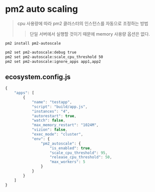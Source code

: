 # pm2 auto scaling

> cpu 사용량에 따라 pm2 클러스터의 인스턴스를 자동으로 조정하는 방법
>
> > 단일 서버에서 실행할 것이기 때문에 memory 사용량 옵션은 없다.

```sh
pm2 install pm2-autoscale

pm2 set pm2-autoscale:debug true
pm2 set pm2-autoscale:scale_cpu_threshold 50
pm2 set pm2-autoscale:ignore_apps app1,app2
```

## ecosystem.config.js

```js
{
    "apps": [
        {
            "name": "testapp",
            "script": "build/app.js",
            "instances": "4",
            "autorestart": true,
            "watch": false,
            "max_memory_restart": "1024M",
            "vizion": false,
            "exec_mode": "cluster",
            "env": {
                "pm2_autoscale": {
                    "is_enabled": true,
                    "scale_cpu_threshold": 95,
                    "release_cpu_threshold": 50,
                    "max_workers": 5
                }
            }
        }
    ]
}
```
